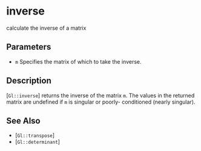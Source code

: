 # inverse
calculate the inverse of a matrix

## Parameters
- `m`
  Specifies the matrix of which to take the inverse.

## Description
[`Gl::inverse`] returns the inverse of the matrix `m`. The values in
  the returned matrix are undefined if `m` is singular or poorly-
  conditioned (nearly singular).

## See Also
- [`Gl::transpose`]
- [`Gl::determinant`]

